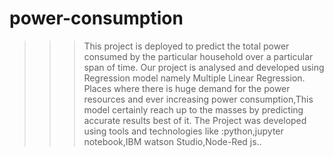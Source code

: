 # power-consumption
>>>This project is deployed to predict the total power consumed by the particular household over a particular span of time.
>>>Our project is analysed and developed using Regression model namely Multiple Linear Regression.
>>>Places where there is huge demand for the power resources and ever increasing power consumption,This model certainly reach up to the masses by predicting accurate results best of it.
>>>The Project was developed using tools and technologies like :python,jupyter notebook,IBM watson Studio,Node-Red js..
